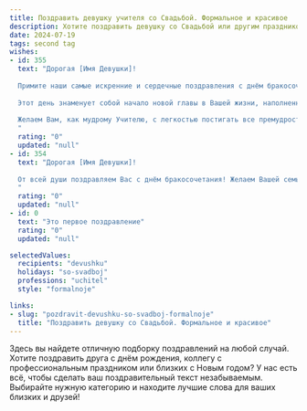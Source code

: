 ```yaml
---
title: Поздравить девушку учителя со Свадьбой. Формальное и красивое
description: Хотите поздравить девушку со Свадьбой или другим праздником? Наш ИИ создаст незабываемое поздравление, а вы обязательно выделитесь среди других.  
date: 2024-07-19
tags: second tag
wishes:
- id: 355
  text: "Дорогая [Имя Девушки]!
  
  Примите наши самые искренние и сердечные поздравления с днём бракосочетания!
  
  Этот день знаменует собой начало новой главы в Вашей жизни, наполненной любовью, счастьем и взаимопониманием. Пусть Ваш семейный очаг всегда горит ярким пламенем, согревая теплом и уютом.
  
  Желаем Вам, как мудрому Учителю, с легкостью постигать все премудрости семейной жизни, а Вашему союзу – процветания, гармонии и долгих лет, наполненных радостью и светом!
  "
  rating: "0"
  updated: "null"
- id: 354
  text: "Дорогая [Имя Девушки]!
  
  От всей души поздравляем Вас с днём бракосочетания! Желаем Вашей семье благополучия, взаимопонимания и безграничного счастья. Пусть Ваш дом будет наполнен теплом, уютом и детским смехом. Вы выбрали нелёгкий, но благородный путь – нести знания детям. Пусть Ваша мудрость и терпение помогут воспитать достойное поколение. Счастья Вам на долгие годы!
  "
  rating: "0"
  updated: "null"
- id: 0
  text: "Это первое поздравление"
  rating: "0"
  updated: "null"

selectedValues:
  recipients: "devushku"
  holidays: "so-svadboj"
  professions: "uchitel"
  style: "formalnoje"

links:
- slug: "pozdravit-devushku-so-svadboj-formalnoje"
  title: "Поздравить девушку со Свадьбой. Формальное и красивое"
---
```


Здесь вы найдете отличную подборку поздравлений на любой случай. 
Хотите поздравить друга с днём рождения, коллегу с профессиональным праздником или близких с Новым годом? У нас есть всё, чтобы сделать ваш поздравительный текст незабываемым. Выбирайте нужную категорию и находите лучшие слова для ваших близких и друзей!
